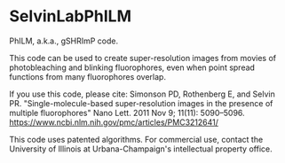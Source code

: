 # SelvinLabPhILM
PhILM, a.k.a., gSHRImP code.

This code can be used to create super-resolution images from movies of photobleaching and blinking fluorophores, even when point spread functions from many fluorophores overlap.

If you use this code, please cite:
Simonson PD, Rothenberg E, and Selvin PR. "Single-molecule-based super-resolution images in the presence of multiple fluorophores" Nano Lett. 2011 Nov 9; 11(11): 5090–5096.  https://www.ncbi.nlm.nih.gov/pmc/articles/PMC3212641/

This code uses patented algorithms.  For commercial use, contact the University of Illinois at Urbana-Champaign's intellectual property office.


